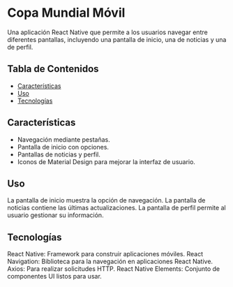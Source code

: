 # Copa Mundial Móvil

Una aplicación React Native que permite a los usuarios navegar entre diferentes pantallas, incluyendo una pantalla de inicio, una de noticias y una de perfil.

## Tabla de Contenidos
- [Características](#características)
- [Uso](#uso)
- [Tecnologías](#tecnologías)

## Características
- Navegación mediante pestañas.
- Pantalla de inicio con opciones.
- Pantallas de noticias y perfil.
- Iconos de Material Design para mejorar la interfaz de usuario.

## Uso
La pantalla de inicio muestra la opción de navegación.
La pantalla de noticias contiene las últimas actualizaciones.
La pantalla de perfil permite al usuario gestionar su información.

## Tecnologías
React Native: Framework para construir aplicaciones móviles.
React Navigation: Biblioteca para la navegación en aplicaciones React Native.
Axios: Para realizar solicitudes HTTP.
React Native Elements: Conjunto de componentes UI listos para usar.

